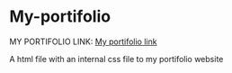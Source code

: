 # My-portifolio
MY PORTIFOLIO LINK: [My portifolio link](https://dorisombongi.github.io/My-portifolio/)

A html file with an internal css file to my portifolio website
